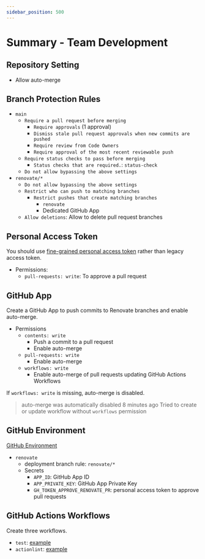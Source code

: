 ```yaml
---
sidebar_position: 500
---
```


# Summary - Team Development

## Repository Setting

- Allow auto-merge

## Branch Protection Rules

- `main`
  - `Require a pull request before merging`
    - `Require approvals` (1 approval)
    - `Dismiss stale pull request approvals when new commits are pushed`
    - `Require review from Code Owners`
    - `Require approval of the most recent reviewable push`
  - `Require status checks to pass before merging`
    - `Status checks that are required.`: `status-check`
  - `Do not allow bypassing the above settings`
- `renovate/*` 
  - `Do not allow bypassing the above settings`
  - `Restrict who can push to matching branches`
    - `Restrict pushes that create matching branches`
      - `renovate`
      - Dedicated GitHub App
  - `Allow deletions`: Allow to delete pull request branches

## Personal Access Token

You should use [fine-grained personal access token](https://github.blog/2022-10-18-introducing-fine-grained-personal-access-tokens-for-github/) rather than legacy access token.

- Permissions:
  - `pull-requests: write`: To approve a pull request

## GitHub App

Create a GitHub App to push commits to Renovate branches and enable auto-merge.

- Permissions
  - `contents: write`
    - Push a commit to a pull request
    - Enable auto-merge
  - `pull-requests: write`
    - Enable auto-merge
  - `workflows: write`
    - Enable auto-merge of pull requests updating GitHub Actions Workflows

If `workflows: write` is missing, auto-merge is disabled.

> auto-merge was automatically disabled 8 minutes ago
> Tried to create or update workflow without `workflows` permission

## GitHub Environment

[GitHub Environment](https://docs.github.com/en/actions/deployment/targeting-different-environments/using-environments-for-deployment)

- `renovate`
  - deployment branch rule: `renovate/*`
  - Secrets
    - `APP_ID`: GitHub App ID
    - `APP_PRIVATE_KEY`: GitHub App Private Key
    - `GH_TOKEN_APPROVE_RENOVATE_PR`: personal access token to approve pull requests

## GitHub Actions Workflows

Create three workflows.

- `test`: [example](https://github.com/aquaproj/example-update-checksum/blob/main/.github/workflows/test.yaml)
- `actionlint`: [example](https://github.com/suzuki-shunsuke/tfcmt/blob/main/.github/workflows/actionlint.yaml)
